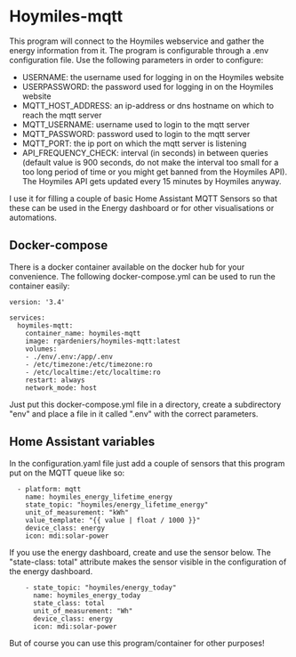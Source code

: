 # Hoymiles-mqtt

This program will connect to the Hoymiles webservice and gather the energy information from it. The program is configurable through a .env configuration file. Use the following parameters in order to configure:

- USERNAME: the username used for logging in on the Hoymiles website
- USERPASSWORD: the password used for logging in on the Hoymiles website
- MQTT_HOST_ADDRESS: an ip-address or dns hostname on which to reach the mqtt server
- MQTT_USERNAME: username used to login to the mqtt server
- MQTT_PASSWORD: password used to login to the mqtt server
- MQTT_PORT: the ip port on which the mqtt server is listening
- API_FREQUENCY_CHECK: interval (in seconds) in between queries (default value is 900 seconds, do not make the interval too small for a too long period of time or you might get banned from the Hoymiles API). The Hoymiles API gets updated every 15 minutes by Hoymiles anyway.

I use it for filling a couple of basic Home Assistant MQTT Sensors so that these can be used in the Energy dashboard or for other visualisations or automations. 

## Docker-compose

There is a docker container available on the docker hub for your convenience. The following docker-compose.yml can be used to run the container easily:

```
version: '3.4'

services:
  hoymiles-mqtt:
    container_name: hoymiles-mqtt
    image: rgardeniers/hoymiles-mqtt:latest
    volumes:
    - ./env/.env:/app/.env
    - /etc/timezone:/etc/timezone:ro
    - /etc/localtime:/etc/localtime:ro
    restart: always
    network_mode: host
```


Just put this docker-compose.yml file in a directory, create a subdirectory "env" and place a file in it called ".env" with the correct parameters.

## Home Assistant variables

In the configuration.yaml file just add a couple of sensors that this program put on the MQTT queue like so:

```
  - platform: mqtt
    name: hoymiles_energy_lifetime_energy
    state_topic: "hoymiles/energy_lifetime_energy"
    unit_of_measurement: "kWh"
    value_template: "{{ value | float / 1000 }}"
    device_class: energy
    icon: mdi:solar-power
```

If you use the energy dashboard, create and use the sensor below. The "state-class: total" attribute makes the sensor visible in the configuration of the energy dashboard. 

```
    - state_topic: "hoymiles/energy_today"
      name: hoymiles_energy_today
      state_class: total
      unit_of_measurement: "Wh"
      device_class: energy
      icon: mdi:solar-power
```

But of course you can use this program/container for other purposes!
